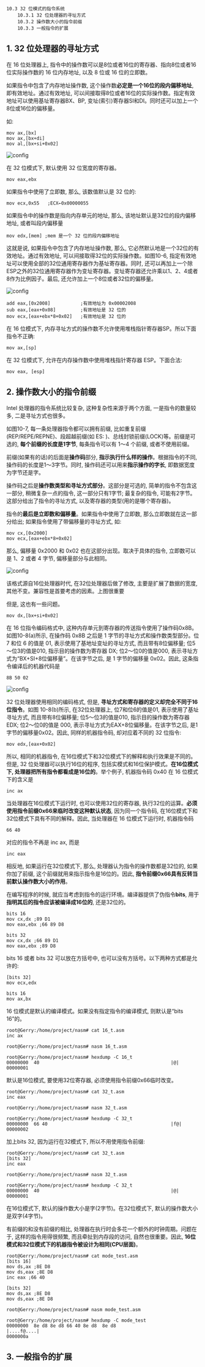 ```
10.3 32 位模式的指令系统
    10.3.1 32 位处理器的寻址方式
    10.3.2 操作数大小的指令前缀
    10.3.3 一般指令的扩展
```

## 1. 32 位处理器的寻址方式

在 16 位处理器上, 指令中的操作数可以是8位或者16位的寄存器、指向8位或者16位实际操作数的 16 位内存地址, 以及 8 位或 16 位的立即数。

如果指令中包含了内存地址操作数, 这个操作数**必定是一个16位的段内偏移地址**, 即有效地址。通过有效地址, 可以间接取得8位或者16位的实际操作数。指定有效地址可以使用基址寄存器BX、BP, 变址(索引)寄存器SI和DI。同时还可以加上一个8位或16位的偏移量。

如: 

```
mov ax,[bx]
mov ax,[bx+di]
mov al,[bx+si+0x02]
```

![config](images/5.png)

在 32 位模式下, 默认使用 32 位宽度的寄存器。

```
mov eax,ebx
```

如果指令中使用了立即数, 那么, 该数值默认是 32 位的: 

```
mov ecx,0x55   ;ECX←0x00000055
```

如果指令中的操作数是指向内存单元的地址, 那么, 该地址默认是32位的段内偏移地址, 或者叫段内偏移量

```
mov edx,[mem] ;mem 是一个 32 位的段内偏移地址
```

这就是说, 如果指令中包含了内存地址操作数, 那么, 它必然默认地是一个32位的有效地址。通过有效地址, 可以间接取得32位的实际操作数。如图10-6, 指定有效地址可以使用全部的32位通用寄存器作为基址寄存器。同时, 还可以再加上一个除ESP之外的32位通用寄存器作为变址寄存器。变址寄存器还允许乘以1、2、4或者8作为比例因子。最后, 还允许加上一个8位或者32位的偏移量。

![config](images/6.png)

```
add eax,[0x2008]           ;有效地址为 0x00002008
sub eax,[eax+0x08]         ;有效地址是 32 位的
mov ecx,[eax+ebx*8+0x02]   ;有效地址是 32 位的
```

在 16 位模式下, 内存寻址方式的操作数不允许使用堆栈指针寄存器SP。所以下面指令不正确: 

```
mov ax,[sp]
```

在 32 位模式下, 允许在内存操作数中使用堆栈指针寄存器 ESP。下面合法: 

```
mov eax, [esp]
```

## 2. 操作数大小的指令前缀

Intel 处理器的指令系统比较复杂, 这种复杂性来源于两个方面, 一是指令的数量较多, 二是寻址方式也很多。

如图10-7, 每一条处理器指令都可以拥有前缀, 比如重复前缀(REP/REPE/REPNE)、段超越前缀(如 ES: )、总线封锁前缀(LOCK)等。前缀是可选的, **每个前缀的长度是1字节**, 每条指令可以有 1～4 个前缀, 或者不使用前缀。

前缀(如果有的话)的后面是**操作码**部分, **指示执行什么样的操作**。根据指令的不同, 操作码的长度是1～3字节。同时, 操作码还可以用来**指示操作的字长**, 即数据宽度为字节还是字。

操作码之后是**操作数类型和寻址方式部分**。这部分是可选的, 简单的指令不包含这一部分, 稍微复杂一点的指令, 这一部分只有1字节; 最复杂的指令, 可能有2字节。这部分给出了指令的寻址方式, 以及寄存器的类型(用的是哪个寄存器)。

指令的**最后是立即数和偏移量**。如果指令中使用了立即数, 那么立即数就在这一部分给出; 如果指令使用了带偏移量的寻址方式, 如: 

```
mov cx,[0x2000]
mov ecx,[eax+ebx*8+0x02]
```

那么, 偏移量 0x2000 和 0x02 也在这部分出现。取决于具体的指令, 立即数可以是 1、2 或者 4 字节, 偏移量部分与此相同。

![config](images/7.png)

该格式源自16位处理器时代, 在32位处理器后做了修改, 主要是扩展了数据的宽度, 其他不变。兼容性是首要考虑的因素。上图很重要

但是, 这也有一些问题。

```
mov dx,[bx+si+0x02]
```

在 16 位指令编码格式中, 这种内存单元到寄存器的传送指令使用了操作码0x8B。如图10-8(a)所示, 在操作码 0x8B 之后是 1 字节的寻址方式和操作数类型部分。位 7 和位 6 的值是 01, 表示使用了基地址变址的寻址方式, 而且带有8位偏移量; 位5～位3的值是010, 指示目的操作数为寄存器 DX; 位2～位0的值是000, 表示寻址方式为“BX+SI+8位偏移量”。在该字节之后, 是 1 字节的偏移量 0x02。因此, 这条指令编译后的机器代码是

```
8B 50 02
```

![config](images/8.png)

32 位处理器使用相同的编码格式, 但是, **寻址方式和寄存器的定义却完全不同于16位指令**。如图 10-8(b)所示, 在32位处理器上, 位7和位6的值是01, 表示使用了基址寻址方式, 而且带有8位偏移量; 位5～位3的值是010, 指示目的操作数为寄存器EDX; 位2～位0的值是 000, 表示寻址方式为EAX+8位偏移量。在该字节之后, 是1字节的偏移量0x02。因此, 同样的机器指令码, 却对应着不同的 32 位指令: 

```
mov edx,[eax+0x02]
```

所以, 相同的机器指令, 在16位模式下和32位模式下的解释和执行效果是不同的。但是, 32 位处理器可以执行16位的程序, 包括实模式和16位保护模式。**在16位模式下, 处理器把所有指令都看成是16位的**。举个例子, 机器指令码 0x40 在 16 位模式下的含义是

```
inc ax
```

当处理器在16位模式下运行时, 也可以使用32位的寄存器, 执行32位的运算。**必须使用指令前缀0x66来临时改变这种默认状态**, 因为同一个指令码, 在16位模式下和32位模式下具有不同的解释。因此, 当处理器在 16 位模式下运行时, 机器指令码

```
66 40
```

对应的指令不再是 inc ax, 而是

```
inc eax
```

相反地, 如果运行在32位模式下, 那么, 处理器认为指令的操作数都是32位的, 如果你加了前缀, 这个前缀就用来指示指令是16位的。因此, **指令前缀0x66具有反转当前默认操作数大小的作用**。

在编写程序的时候, 就应当考虑到指令的运行环境。编译器提供了伪指令**bits**, 用于**指明其后的指令应该被编译成16位的**, 还是32位的。

```
bits 16
mov cx,dx ;89 D1
mov eax,ebx ;66 89 D8

bits 32
mov cx,dx ;66 89 D1
mov eax,ebx ;89 D8
```

bits 16 或者 bits 32 可以放在方括号中, 也可以没有方括号。以下两种方式都是允许的: 

```
[bits 32]
mov ecx,edx

bits 16
mov ax,bx
```

16 位模式是默认的编译模式。如果没有指定指令的编译模式, 则默认是“bits 16”的。

```
root@Gerry:/home/project/nasm# cat 16_t.asm 
inc ax

root@Gerry:/home/project/nasm# nasm 16_t.asm 

root@Gerry:/home/project/nasm# hexdump -C 16_t
00000000  40                                                |@|
00000001
```

默认是16位模式, 要使用32位寄存器, 必须使用指令前缀0x66临时改变。

```
root@Gerry:/home/project/nasm# cat 32_t.asm 
inc eax

root@Gerry:/home/project/nasm# nasm 32_t.asm 

root@Gerry:/home/project/nasm# hexdump -C 32_t
00000000  66 40                                             |f@|
00000002
```

加上bits 32, 因为运行在32模式下, 所以不用使用指令前缀: 

```
root@Gerry:/home/project/nasm# cat 32_t.asm 
[bits 32]
inc eax

root@Gerry:/home/project/nasm# nasm 32_t.asm 

root@Gerry:/home/project/nasm# hexdump -C 32_t
00000000  40                                                |@|
00000001
```

在16位模式下, 默认的操作数大小是字(2字节)。在32位模式下, 默认的操作数大小是双字(4字节)。

有前缀的和没有前缀的相比, 处理器在执行时会多花一个额外的时钟周期。问题在于, 这样的指令用得很频繁, 而且牵扯到内存段的访问, 自然也很重要。因此, **16位模式和32位模式下的机器指令被设计为相同(CPU层面)**。

```
root@Gerry:/home/project/nasm# cat mode_test.asm 
[bits 16]
mov ds,ax ;8E D8
mov ds,eax ;8E D8
inc eax ;66 40

[bits 32]
mov ds,ax ;8E D8
mov ds,eax ;8E D8

root@Gerry:/home/project/nasm# nasm mode_test.asm

root@Gerry:/home/project/nasm# hexdump -C mode_test
00000000  8e d8 8e d8 66 40 8e d8  8e d8                    |....f@....|
0000000a
```

## 3. 一般指令的扩展

